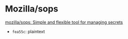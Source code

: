 # Mozilla/sops

[mozilla/sops: Simple and flexible tool for managing secrets](https://github.com/mozilla/sops)

- `fea55c`: plaintext
